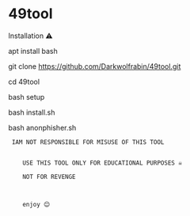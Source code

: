 # 49tool
Installation ⚠️ 



apt install bash 


git clone https://github.com/Darkwolfrabin/49tool.git


cd 49tool

bash setup


bash install.sh


bash anonphisher.sh







     IAM NOT RESPONSIBLE FOR MISUSE OF THIS TOOL 
     
        
        USE THIS TOOL ONLY FOR EDUCATIONAL PURPOSES ☠️
        
        NOT FOR REVENGE
        
        
        
        enjoy 😊
